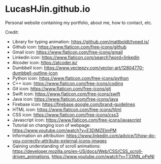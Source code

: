 # LucasHJin.github.io
Personal website containing my portfolio, about me, how to contact, etc.

Credit:
- Library for typing animation: https://github.com/mattboldt/typed.js/
- Github icon: https://www.flaticon.com/free-icons/github
- Gmail icon: https://www.flaticon.com/free-icons/gmail
- Linkedin icon: https://www.flaticon.com/search?word=linkedin
- Atcoder icon: https://atcoder.jp/
- Dumbbell icon: https://www.vecteezy.com/vector-art/12804770-dumbbell-outline-icon
- Python icon: https://www.flaticon.com/free-icons/python
- C++ icon: https://www.flaticon.com/free-icons/coding
- Git icon: https://www.flaticon.com/free-icons/git
- Swift icon: https://www.flaticon.com/free-icons/swift
- Java icon: https://www.flaticon.com/free-icons/java
- Firebase icon: https://firebase.google.com/brand-guidelines
- HTML icon: https://www.flaticon.com/free-icons/html
- CSS icon: https://www.flaticon.com/free-icons/css3
- Javascript icon: https://www.flaticon.com/free-icons/javascript
- Tutorial on changing icon of webpage: https://www.youtube.com/watch?v=E3DlMZElmPM
- Information on attribution: https://www.linkedin.com/advice/1/how-do-you-correctly-attribute-external-icons-images
- Gaining understanding of scroll animations: https://developer.mozilla.org/en-US/docs/Web/CSS/CSS_scroll-driven_animations, https://www.youtube.com/watch?v=T33NN_pPeNI